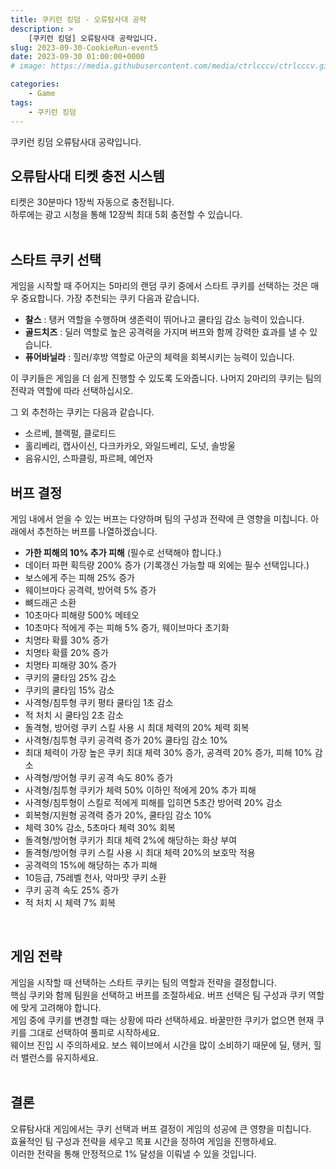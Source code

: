 ```yaml
---
title: 쿠키런 킹덤 - 오류탐사대 공략
description: >  
    [쿠키런 킹덤] 오류탐사대 공략입니다.
slug: 2023-09-30-CookieRun-event5
date: 2023-09-30 01:00:00+0000
# image: https://media.githubusercontent.com/media/ctrlcccv/ctrlcccv.github.io/master/assets/img/post/CookieRun-event4.webp

categories:
    - Game
tags:
    - 쿠키런 킹덤
---
```

쿠키런 킹덤 오류탐사대 공략입니다.   

## 오류탐사대 티켓 충전 시스템
티켓은 30분마다 1장씩 자동으로 충전됩니다.  
하루에는 광고 시청을 통해 12장씩 최대 5회 충전할 수 있습니다.  
<br>

## 스타트 쿠키 선택
게임을 시작할 때 주어지는 5마리의 랜덤 쿠키 중에서 스타트 쿠키를 선택하는 것은 매우 중요합니다. 가장 추천되는 쿠키 다음과 같습니다.

* **찰스** : 탱커 역할을 수행하며 생존력이 뛰어나고 쿨타임 감소 능력이 있습니다.
* **골드치즈** : 딜러 역할로 높은 공격력을 가지며 버프와 함께 강력한 효과를 낼 수 있습니다.
* **퓨어바닐라** : 힐러/후방 역할로 아군의 체력을 회복시키는 능력이 있습니다.

이 쿠키들은 게임을 더 쉽게 진행할 수 있도록 도와줍니다. 나머지 2마리의 쿠키는 팀의 전략과 역할에 따라 선택하십시오.

그 외 추천하는 쿠키는 다음과 같습니다.
* 소르베, 블랙펄, 클로티드
* 홀리베리, 캡사이신, 다크카카오, 와일드베리, 도넛, 솔방울
* 음유시인, 스파클링, 파르페, 예언자  

<script async src="https://pagead2.googlesyndication.com/pagead/js/adsbygoogle.js?client=ca-pub-8535540836842352" crossorigin="anonymous"></script>
<ins class="adsbygoogle"
     style="display:block; text-align:center;"
     data-ad-layout="in-article"
     data-ad-format="fluid"
     data-ad-client="ca-pub-8535540836842352"
     data-ad-slot="2974559225"></ins>
<script>
     (adsbygoogle = window.adsbygoogle || []).push({});
</script>

## 버프 결정
게임 내에서 얻을 수 있는 버프는 다양하며 팀의 구성과 전략에 큰 영향을 미칩니다. 아래에서 추천하는 버프를 나열하겠습니다.  

- **가한 피해의 10% 추가 피해** (필수로 선택해야 합니다.)
- 데이터 파편 획득량 200% 증가 (기록갱신 가능할 때 외에는 필수 선택입니다.)
- 보스에게 주는 피해 25% 증가​
- 웨이브마다 공격력, 방어력 5% 증가
- 뼈드래곤 소환
- 10초마다 피해량 500% 메테오
- 10초마다 적에게 주는 피해 5% 증가, 웨이브마다 초기화
- 치명타 확률 30% 증가​
- 치명타 확률 20% 증가
- 치명타 피해량 30% 증가
- 쿠키의 쿨타임 25% 감소​
- 쿠키의 쿨타임 15% 감소
- 사격형/침투형 쿠키 평타 쿨타임 1초 감소
- 적 처치 시 쿨타임 2초 감소
- 돌격형, 방어령 쿠키 스킬 사용 시 최대 체력의 20% 체력 회복
- 사격형/침투형 쿠키 공격력 증가 20% 쿨타임 감소 10%
- 최대 체력이 가장 높은 쿠키 최대 체력 30% 증가, 공격력 20% 증가, 피해 10% 감소
- 사격형/방어형 쿠키 공격 속도 80% 증가
- 사격형/침투형 쿠키가 체력 50% 이하인 적에게 20% 추가 피해
- 사격형/침투형이 스킬로 적에게 피해를 입히면 5초간 방어력 20% 감소
- 회복형/지원형 공격력 증가 20%, 쿨타임 감소 10%
- 체력 30% 감소, 5초마다 체력 30% 회복
- 돌격형/방어형 쿠키가 최대 체력 2%에 해당하는 화상 부여
- 돌격형/방어형 쿠키 스킬 사용 시 최대 체력 20%의 보호막 적용
- 공격력의 15%에 해당하는 추가 피해
- 10등급, 75레벨 천사, 악마맛 쿠키 소환
- 쿠키 공격 속도 25% 증가
- 적 처치 시 체력 7% 회복  
<br>


## 게임 전략
게임을 시작할 때 선택하는 스타트 쿠키는 팀의 역할과 전략을 결정합니다.  
핵심 쿠키와 함께 팀원을 선택하고 버프를 조절하세요. 버프 선택은 팀 구성과 쿠키 역할에 맞게 고려해야 합니다.  
게임 중에 쿠키를 변경할 때는 상황에 따라 선택하세요. 바꿀만한 쿠키가 없으면 현재 쿠키를 그대로 선택하여 풀피로 시작하세요.  
웨이브 진입 시 주의하세요. 보스 웨이브에서 시간을 많이 소비하기 때문에 딜, 탱커, 힐러 밸런스를 유지하세요.  
<br>


## 결론
오류탐사대 게임에서는 쿠키 선택과 버프 결정이 게임의 성공에 큰 영향을 미칩니다.   
효율적인 팀 구성과 전략을 세우고 목표 시간을 정하여 게임을 진행하세요.  
이러한 전략을 통해 안정적으로 1% 달성을 이뤄낼 수 있을 것입니다.  
